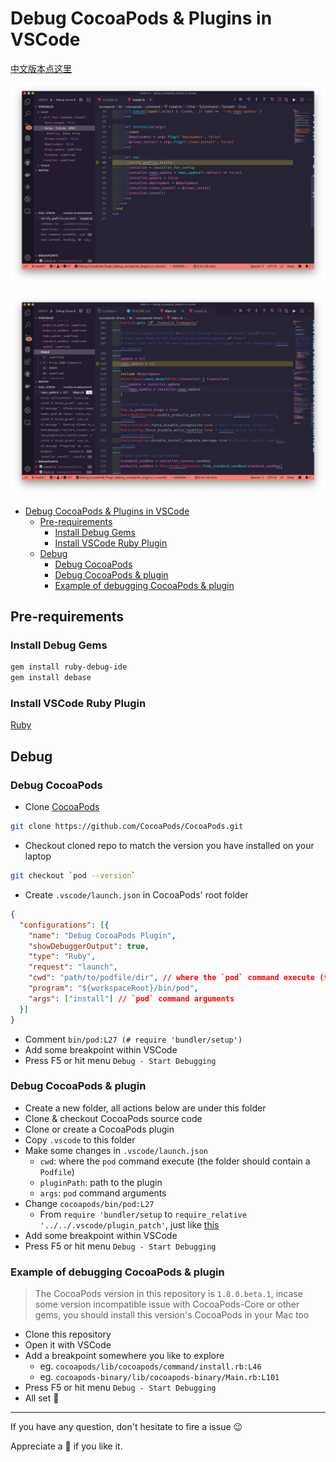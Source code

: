 # Debug CocoaPods & Plugins in VSCode

[中文版本点这里](./duwo.md)

![Debug cocoapods](img/1.png)

![Debug plugin](img/2.png)

- [Debug CocoaPods & Plugins in VSCode](#debug-cocoapods--plugins-in-vscode)
  - [Pre-requirements](#pre-requirements)
    - [Install Debug Gems](#install-debug-gems)
    - [Install VSCode Ruby Plugin](#install-vscode-ruby-plugin)
  - [Debug](#debug)
    - [Debug CocoaPods](#debug-cocoapods)
    - [Debug CocoaPods & plugin](#debug-cocoapods--plugin)
    - [Example of debugging CocoaPods & plugin](#example-of-debugging-cocoapods--plugin)

## Pre-requirements

### Install Debug Gems

```sh
gem install ruby-debug-ide
gem install debase
```

### Install VSCode Ruby Plugin

[Ruby](https://marketplace.visualstudio.com/items?itemName=rebornix.Ruby)

## Debug

### Debug CocoaPods

- Clone [CocoaPods](https://github.com/CocoaPods/CocoaPods)
```sh
git clone https://github.com/CocoaPods/CocoaPods.git
```

- Checkout cloned repo to match the version you have installed on your laptop

```sh
git checkout `pod --version`
```

- Create `.vscode/launch.json` in CocoaPods' root folder

```json
{
  "configurations": [{
    "name": "Debug CocoaPods Plugin",
    "showDebuggerOutput": true,
    "type": "Ruby",
    "request": "launch",
    "cwd": "path/to/podfile/dir", // where the `pod` command execute (the folder should contain a `Podfile`)
    "program": "${workspaceRoot}/bin/pod",
    "args": ["install"] // `pod` command arguments
  }]
}
```
- Comment `bin/pod:L27 (# require 'bundler/setup')` 
- Add some breakpoint within VSCode
- Press F5 or hit menu `Debug - Start Debugging`

### Debug CocoaPods & plugin

- Create a new folder, all actions below are under this folder
- Clone & checkout CocoaPods source code
- Clone or create a CocoaPods plugin
- Copy `.vscode` to this folder
- Make some changes in `.vscode/launch.json`
  - `cwd`: where the `pod` command execute (the folder should contain a `Podfile`) 
  - `pluginPath`: path to the plugin
  - `args`: `pod` command arguments
- Change `cocoapods/bin/pod:L27` 
  - From `require 'bundler/setup` to `require_relative '../../.vscode/plugin_patch'`, just like [this](https://github.com/X140Yu/debug_cocoapods_plugins_in_vscode/blob/1a79aa6db45b67218e84044d8c3dce665cf92658/cocoapods/bin/pod#L27:L28)
- Add some breakpoint within VSCode
- Press F5 or hit menu `Debug - Start Debugging` 

### Example of debugging CocoaPods & plugin

> The CocoaPods version in this repository is `1.8.0.beta.1`, incase some version incompatible issue with CocoaPods-Core or other gems, you should install this version's CocoaPods in your Mac too

- Clone this repository
- Open it with VSCode
- Add a breakpoint somewhere you like to explore
  - eg. `cocoapods/lib/cocoapods/command/install.rb:L46`
  - eg. `cocoapods-binary/lib/cocoapods-binary/Main.rb:L101`
- Press F5 or hit menu `Debug - Start Debugging`
- All set 🌸


---

If you have any question, don't hesitate to fire a issue 😉

Appreciate a 🌟 if you like it. 
